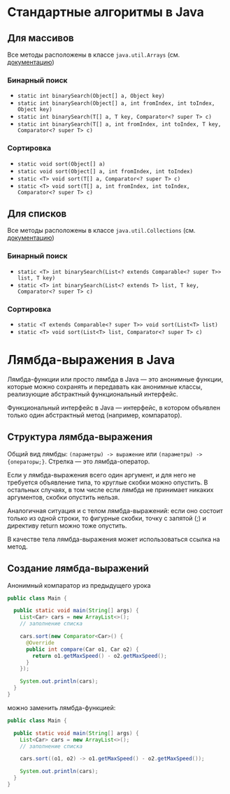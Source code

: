 # Стандартные алгоритмы в Java

## Для массивов

Все методы расположены в классе `java.util.Arrays` (см. [документацию](https://docs.oracle.com/en/java/javase/20/docs/api/java.base/java/util/Arrays.html))

### Бинарный поиск

- `static int binarySearch(Object[] a, Object key)`
- `static int binarySearch(Object[] a, int fromIndex, int toIndex, Object key)`
- `static int binarySearch(T[] a, T key, Comparator<? super T> c)`
- `static int binarySearch(T[] a, int fromIndex, int toIndex, T key, Comparator<? super T> c)`

### Сортировка

- `static void sort(Object[] a)`
- `static void sort(Object[] a, int fromIndex, int toIndex)`
- `static <T> void sort(T[] a, Comparator<? super T> c)`
- `static <T> void sort(T[] a, int fromIndex, int toIndex, Comparator<? super T> c)`

## Для списков

Все методы расположены в классе `java.util.Collections` (см. [документацию](https://docs.oracle.com/en/java/javase/20/docs/api/java.base/java/util/Collections.html))

### Бинарный поиск

- `static <T> int binarySearch(List<? extends Comparable<? super T>> list, T key)`
- `static <T> int binarySearch(List<? extends T> list, T key, Comparator<? super T> c)`

### Сортировка

- `static <T extends Comparable<? super T>> void sort(List<T> list)`
- `static <T> void sort(List<T> list, Comparator<? super T> c)`

# Лямбда-выражения в Java

Лямбда-функции или просто лямбда в Java — это анонимные функции, которые можно сохранять и передавать как анонимные классы, реализующие абстрактный функциональный интерфейс.

Функциональный интерфейс в Java — интерфейс, в котором объявлен только один абстрактный метод (например, компаратор).

## Структура лямбда-выражения

Общий вид лямбды: `(параметры) -> выражение` или `(параметры) -> {операторы;}`. Стрелка — это лямбда-оператор.

Если у лямбда-выражения всего один аргумент, и для него не требуется объявление типа, то круглые скобки можно опустить. В остальных случаях, в том числе если лямбда не принимает никаких аргументов, скобки опустить нельзя.

Аналогичная ситуация и с телом лямбда-выражений: если оно состоит только из одной строки, то фигурные скобки, точку с запятой (;) и директиву return можно тоже опустить.

В качестве тела лямбда-выражения может использоваться ссылка на метод.

## Создание лямбда-выражений

Анонимный компаратор из предыдущего урока
```java
public class Main {

  public static void main(String[] args) {
    List<Car> cars = new ArrayList<>();
    // заполнение списка

    cars.sort(new Comparator<Car>() {
      @Override
      public int compare(Car o1, Car o2) {
        return o1.getMaxSpeed() - o2.getMaxSpeed();
      }
    });

    System.out.println(cars);
  }
}
```
можно заменить лямбда-функцией:
```java
public class Main {

  public static void main(String[] args) {
    List<Car> cars = new ArrayList<>();
    // заполнение списка

    cars.sort((o1, o2) -> o1.getMaxSpeed() - o2.getMaxSpeed());

    System.out.println(cars);
  }
}
```
